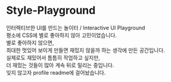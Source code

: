 # Style-Playground
인터렉티브한 UI를 만드는 놀이터 / Interactive UI Playground
<br/>
평소에 CSS에 별로 좋아하지 않아 고민이었습니다.
<br/>
별로 좋아하지 않으면, 
<br/>
최대한 멋있어 보이게 만들면 재밌지 않을까 하는 생각에 만든 공간입니다. 
<br/>
실제로도 재밌어서 틈틈히 작업하고 싶지만, 
<br/>
더 재밌는 것들이 많아 계속 뒤로 밀리는 중입니다. 
<br/>
잊지 않고자 profile readme에 걸어놨습니다.  
